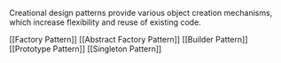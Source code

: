 Creational design patterns provide various object creation mechanisms, which increase flexibility and reuse of existing code.

[[Factory Pattern]]
[[Abstract Factory Pattern]]
[[Builder Pattern]]
[[Prototype Pattern]]
[[Singleton Pattern]]
